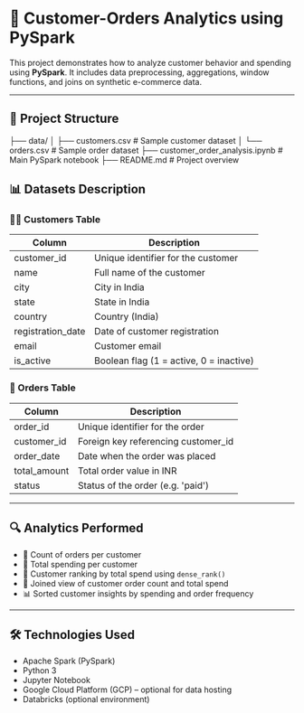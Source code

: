 # 🧠 Customer-Orders Analytics using PySpark

This project demonstrates how to analyze customer behavior and spending using **PySpark**. It includes data preprocessing, aggregations, window functions, and joins on synthetic e-commerce data.

---
## 📁 Project Structure
├── data/
│ ├── customers.csv # Sample customer dataset
│ └── orders.csv # Sample order dataset
├── customer_order_analysis.ipynb # Main PySpark notebook
├── README.md # Project overview

## 📊 Datasets Description

### 🧑‍💼 Customers Table

| Column            | Description                         |
|-------------------|-------------------------------------|
| customer_id       | Unique identifier for the customer  |
| name              | Full name of the customer           |
| city              | City in India                       |
| state             | State in India                      |
| country           | Country (India)                     |
| registration_date | Date of customer registration       |
| email             | Customer email                      |
| is_active         | Boolean flag (1 = active, 0 = inactive) |

### 🛒 Orders Table

| Column       | Description                           |
|--------------|---------------------------------------|
| order_id     | Unique identifier for the order       |
| customer_id  | Foreign key referencing customer_id   |
| order_date   | Date when the order was placed        |
| total_amount | Total order value in INR              |
| status       | Status of the order (e.g. 'paid')     |

---

## 🔍 Analytics Performed

- 🧾 Count of orders per customer
- 💸 Total spending per customer
- 🏅 Customer ranking by total spend using `dense_rank()`
- 🔗 Joined view of customer order count and total spend
- 📊 Sorted customer insights by spending and order frequency

---

## 🛠 Technologies Used

- Apache Spark (PySpark)
- Python 3
- Jupyter Notebook
- Google Cloud Platform (GCP) – optional for data hosting
- Databricks (optional environment)


 
